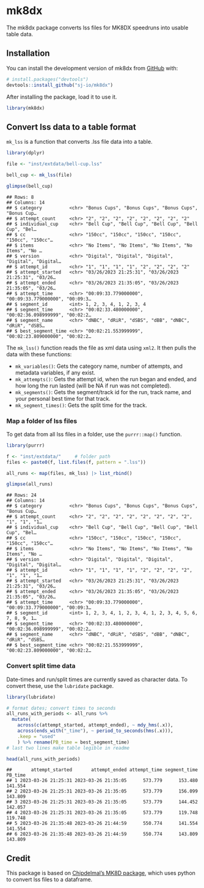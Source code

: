 
# mk8dx

<!-- badges: start -->
<!-- badges: end -->

The mk8dx package converts lss files for MK8DX speedruns into usable
table data.

## Installation

You can install the development version of mk8dx from
[GitHub](https://github.com/) with:

``` r
# install.packages("devtools")
devtools::install_github("sj-io/mk8dx")
```

After installing the package, load it to use it.

``` r
library(mk8dx)
```

## Convert lss data to a table format

`mk_lss` is a function that converts .lss file data into a table.

``` r
library(dplyr)

file <- "inst/extdata/bell-cup.lss"

bell_cup <- mk_lss(file)

glimpse(bell_cup)
```

    ## Rows: 8
    ## Columns: 14
    ## $ category          <chr> "Bonus Cups", "Bonus Cups", "Bonus Cups", "Bonus Cup…
    ## $ attempt_count     <chr> "2", "2", "2", "2", "2", "2", "2", "2"
    ## $ individual_cup    <chr> "Bell Cup", "Bell Cup", "Bell Cup", "Bell Cup", "Bel…
    ## $ cc                <chr> "150cc", "150cc", "150cc", "150cc", "150cc", "150cc"…
    ## $ items             <chr> "No Items", "No Items", "No Items", "No Items", "No …
    ## $ version           <chr> "Digital", "Digital", "Digital", "Digital", "Digital…
    ## $ attempt_id        <chr> "1", "1", "1", "1", "2", "2", "2", "2"
    ## $ attempt_started   <chr> "03/26/2023 21:25:31", "03/26/2023 21:25:31", "03/26…
    ## $ attempt_ended     <chr> "03/26/2023 21:35:05", "03/26/2023 21:35:05", "03/26…
    ## $ attempt_time      <chr> "00:09:33.779000000", "00:09:33.779000000", "00:09:3…
    ## $ segment_id        <int> 1, 2, 3, 4, 1, 2, 3, 4
    ## $ segment_time      <chr> "00:02:33.480000000", "00:02:36.098999999", "00:02:2…
    ## $ segment_name      <chr> "dNBC", "dRiR", "dSBS", "dBB", "dNBC", "dRiR", "dSBS…
    ## $ best_segment_time <chr> "00:02:21.553999999", "00:02:23.809000000", "00:02:2…

The `mk_lss()` function reads the file as xml data using `xml2`. It then
pulls the data with these functions:

- `mk_variables()`: Gets the category name, number of attempts, and
  metadata variables, if any exist.
- `mk_attempts()`: Gets the attempt id, when the run began and ended,
  and how long the run lasted (will be NA if run was not completed).
- `mk_segments()`: Gets the segment/track id for the run, track name,
  and your personal best time for that track.
- `mk_segment_times()`: Gets the split time for the track.

### Map a folder of lss files

To get data from all lss files in a folder, use the `purrr::map()`
function.

``` r
library(purrr)

f <- "inst/extdata/"     # folder path
files <- paste0(f, list.files(f, pattern = ".lss"))

all_runs <- map(files, mk_lss) |> list_rbind()

glimpse(all_runs)
```

    ## Rows: 24
    ## Columns: 14
    ## $ category          <chr> "Bonus Cups", "Bonus Cups", "Bonus Cups", "Bonus Cup…
    ## $ attempt_count     <chr> "2", "2", "2", "2", "2", "2", "2", "2", "1", "1", "1…
    ## $ individual_cup    <chr> "Bell Cup", "Bell Cup", "Bell Cup", "Bell Cup", "Bel…
    ## $ cc                <chr> "150cc", "150cc", "150cc", "150cc", "150cc", "150cc"…
    ## $ items             <chr> "No Items", "No Items", "No Items", "No Items", "No …
    ## $ version           <chr> "Digital", "Digital", "Digital", "Digital", "Digital…
    ## $ attempt_id        <chr> "1", "1", "1", "1", "2", "2", "2", "2", "1", "1", "1…
    ## $ attempt_started   <chr> "03/26/2023 21:25:31", "03/26/2023 21:25:31", "03/26…
    ## $ attempt_ended     <chr> "03/26/2023 21:35:05", "03/26/2023 21:35:05", "03/26…
    ## $ attempt_time      <chr> "00:09:33.779000000", "00:09:33.779000000", "00:09:3…
    ## $ segment_id        <int> 1, 2, 3, 4, 1, 2, 3, 4, 1, 2, 3, 4, 5, 6, 7, 8, 9, 1…
    ## $ segment_time      <chr> "00:02:33.480000000", "00:02:36.098999999", "00:02:2…
    ## $ segment_name      <chr> "dNBC", "dRiR", "dSBS", "dBB", "dNBC", "dRiR", "dSBS…
    ## $ best_segment_time <chr> "00:02:21.553999999", "00:02:23.809000000", "00:02:2…

### Convert split time data

Date-times and run/split times are currently saved as character data. To
convert these, use the `lubridate` package.

``` r
library(lubridate)

# format dates; convert times to seconds
all_runs_with_periods <- all_runs %>% 
  mutate(
    across(c(attempt_started, attempt_ended), ~ mdy_hms(.x)),
    across(ends_with("_time"), ~ period_to_seconds(hms(.x))),
    .keep = "used"
    ) %>% rename(PB_time = best_segment_time)
# last two lines make table legible in readme

head(all_runs_with_periods)
```

    ##       attempt_started       attempt_ended attempt_time segment_time PB_time
    ## 1 2023-03-26 21:25:31 2023-03-26 21:35:05      573.779      153.480 141.554
    ## 2 2023-03-26 21:25:31 2023-03-26 21:35:05      573.779      156.099 143.809
    ## 3 2023-03-26 21:25:31 2023-03-26 21:35:05      573.779      144.452 142.057
    ## 4 2023-03-26 21:25:31 2023-03-26 21:35:05      573.779      119.748 119.748
    ## 5 2023-03-26 21:35:48 2023-03-26 21:44:59      550.774      141.554 141.554
    ## 6 2023-03-26 21:35:48 2023-03-26 21:44:59      550.774      143.809 143.809

## Credit

This package is based on [Chipdelmal’s MK8D
package](https://github.com/Chipdelmal/MK8D), which uses python to
convert lss files to a dataframe.
